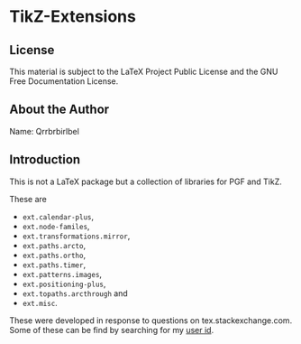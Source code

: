 # TikZ-Extensions

## License

This material is subject to the LaTeX Project Public License and the GNU Free Documentation License.

## About the Author

Name: Qrrbrbirlbel

## Introduction

This is not a LaTeX package but a collection of libraries for PGF and TikZ.

These are

 * `ext.calendar-plus`,
 * `ext.node-familes`,
 * `ext.transformations.mirror`,
 * `ext.paths.arcto`,
 * `ext.paths.ortho`,
 * `ext.paths.timer`,
 * `ext.patterns.images`,
 * `ext.positioning-plus`,
 * `ext.topaths.arcthrough` and
 * `ext.misc`.

 These were developed in response to questions on tex.stackexchange.com.
 Some of these can be find by searching for my [user id](https://tex.stackexchange.com/search?q=user%3A16595+%22my+library%22).